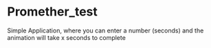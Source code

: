 # Promether_test
Simple Application, where you can enter a number (seconds) and the animation will take x seconds to complete
